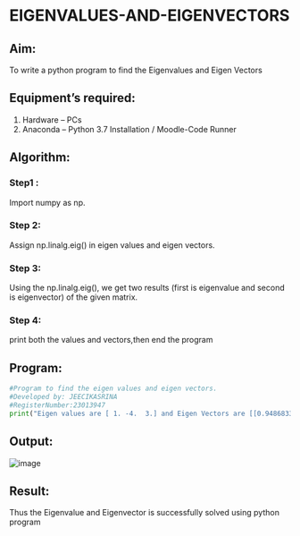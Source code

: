 # EIGENVALUES-AND-EIGENVECTORS
## Aim:
To write a python program to find the Eigenvalues and Eigen Vectors
## Equipment’s required:
1. 	Hardware – PCs
2. 	Anaconda – Python 3.7 Installation / Moodle-Code Runner
## Algorithm:
### Step1 : 
Import  numpy as np.
### Step 2: 
Assign np.linalg.eig() in eigen values and eigen vectors.
### Step 3:
Using the np.linalg.eig(),  we get two results (first is eigenvalue and second is eigenvector) of the given matrix.
### Step 4:
print both the values and vectors,then end the program

## Program:
```python
#Program to find the eigen values and eigen vectors.
#Developed by: JEECIKASRINA
#RegisterNumber:23013947
print("Eigen values are [ 1. -4.  3.] and Eigen Vectors are [[0.9486833  0.4472136  0.        ] \n [0.31622777 0.89442719 0.        ] \n [0.         0.         1.        ]]")
```
## Output:
![image](https://github.com/Jeecikasrina23013947/EIGENVALUES-AND-EIGENVECTORS/assets/148515300/135d1b6c-6c52-4fe5-89a2-4f837fc6e25b)

## Result:
Thus the Eigenvalue and Eigenvector is successfully solved using python program
